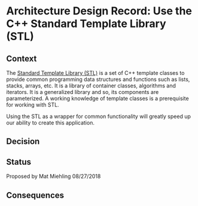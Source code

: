 # Architecture Design Record: Use the C++ Standard Template Library (STL)

## Context
The [Standard Template Library (STL)](https://www.geeksforgeeks.org/the-c-standard-template-library-stl/) is a set of C++ template classes to provide common programming data structures and functions such as lists, stacks, arrays, etc. It is a library of container classes, algorithms and iterators. It is a generalized library and so, its components are parameterized. A working knowledge of template classes is a prerequisite for working with STL.

Using the STL as a wrapper for common functionality will greatly speed up our ability to create this application.

## Decision

## Status

Proposed by Mat Miehling 08/27/2018

## Consequences






